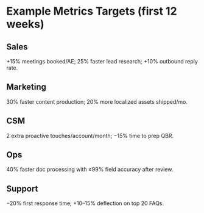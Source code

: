 # Example Metrics Targets (first 12 weeks)

## Sales

+15% meetings booked/AE; 25% faster lead research; +10% outbound reply rate.

## Marketing

30% faster content production; 20% more localized assets shipped/mo.

## CSM

2 extra proactive touches/account/month; −15% time to prep QBR.

## Ops

40% faster doc processing with ≥99% field accuracy after review.

## Support

−20% first response time; +10–15% deflection on top 20 FAQs.
